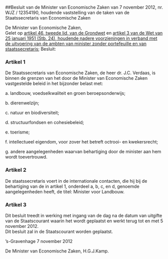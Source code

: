 <meta http-equiv='Content-Type' content='text/html; charset=utf-8' />

##Besluit van de Minister van Economische Zaken van 7 november 2012, nr. WJZ / 12354190, houdende vaststelling van de taken van de Staatssecretaris van Economische Zaken

De Minister van Economische Zaken,  
Gelet op [artikel 46, tweede lid, van de Grondwet](../../../../../../../../../wet/grondwet/BWBR0001840/README.md) en [artikel 3 van de Wet van 25 januari 1951 (Stb. 24), houdende nadere voorzieningen in verband met de uitvoering van de ambten van minister zonder portefeuille en van staatssecretaris](../../../../../../../../../wet/wet/voorzieningen/in/verband/met/ambten/van/minister/zonder/portefeuille/etc/BWBR0002069/README.md);
Besluit:    

### Artikel  1  

De Staatssecretaris van Economische Zaken, de heer dr. J.C. Verdaas, is binnen de grenzen van het door de Minister van Economische Zaken vastgestelde beleid in het bijzonder belast met: 

a. landbouw, voedselkwaliteit en groen beroepsonderwijs;  

b. dierenwelzijn;  

c. natuur en biodiversiteit;  

d. structuurfondsen en cohesiebeleid;  

e. toerisme;  

f. intellectueel eigendom, voor zover het betreft octrooi- en kwekersrecht;  

g. andere aangelegenheden waarvan behartiging door de minister aan hem wordt toevertrouwd.    

### Artikel  2  

De staatssecretaris voert in de internationale contacten, die hij bij de behartiging van de in artikel 1, onderdeel a, b, c, en d, genoemde aangelegenheden heeft, de titel: Minister voor Landbouw.  

### Artikel  3  

Dit besluit treedt in werking met ingang van de dag na de datum van uitgifte van de Staatscourant waarin het wordt geplaatst en werkt terug tot en met 5 november 2012.  
Dit besluit zal in de Staatscourant worden geplaatst.   

’s-Gravenhage 
7 november 2012   

De 
Minister van Economische Zaken,
H.G.J.Kamp.   
